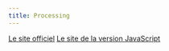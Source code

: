 ```yaml
---
title: Processing
---
```


[Le site officiel](https://processing.org/)
[Le site de la version JavaScript](http://processingjs.org/)
